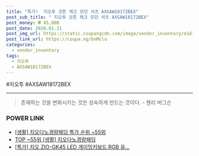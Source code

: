 ```yaml
--- 
title: "특가!  지오투 코튼 체크 모던 셔츠 AXSAW18172BEX" 
post_sub_title: " 지오투 코튼 체크 모던 셔츠 AXSAW18172BEX" 
post_money: ₩ 45,000 
post_date: 2020.01.31 
post_img_url: https://static.coupangcdn.com/image/vendor_inventory/e1d1/fd7a779a8c72fa6f196ad2148c6353b05743d03e1db00ef0f30f310426fa.jpg 
post_link_url: https://coupa.ng/bnMclu 
categories: 
  - vendor_inventory 
tags: 
  - 지오투 
  - AXSAW18172BEX 
--- 
```

  #지오투 #AXSAW18172BEX 
<hr> 

> 존재하는 것을 변화시키는 것은 성숙하게 만드는 것이다. - 헨리 버그슨 


### POWER LINK

* <a href="https://blog.naver.com/sakai111/221787365261" target="_blank"> [생활] 지오다노경량패딩 특가 순위 ~55위</a>
* <a href="https://blog.naver.com/an0733/221787365255" target="_blank"> TOP ~55위 [생활] 지오다노경량패딩</a>
* <a href="https://blog.naver.com/sakai111/221787184434" target="_blank">[특가] 지오 ZIO-GK45 LED 게이밍키보드 RGB 유...</a>
